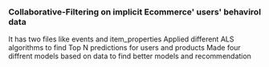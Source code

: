 ### Collaborative-Filtering on implicit Ecommerce' users' behavirol data 
It has two files like events and item_properties
Applied different ALS algorithms to find Top N predictions for users and products
Made four diffrent models based on data to find better models and recommendation

